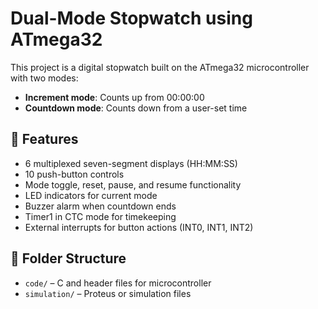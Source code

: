 # Dual-Mode Stopwatch using ATmega32

This project is a digital stopwatch built on the ATmega32 microcontroller with two modes:
- **Increment mode**: Counts up from 00:00:00
- **Countdown mode**: Counts down from a user-set time

## 🎯 Features
- 6 multiplexed seven-segment displays (HH:MM:SS)
- 10 push-button controls
- Mode toggle, reset, pause, and resume functionality
- LED indicators for current mode
- Buzzer alarm when countdown ends
- Timer1 in CTC mode for timekeeping
- External interrupts for button actions (INT0, INT1, INT2)


## 📁 Folder Structure
- `code/` – C and header files for microcontroller
- `simulation/` – Proteus or simulation files
